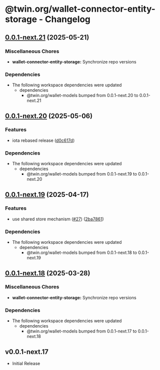 # @twin.org/wallet-connector-entity-storage - Changelog

## [0.0.1-next.21](https://github.com/twinfoundation/wallet/compare/wallet-connector-entity-storage-v0.0.1-next.20...wallet-connector-entity-storage-v0.0.1-next.21) (2025-05-21)


### Miscellaneous Chores

* **wallet-connector-entity-storage:** Synchronize repo versions


### Dependencies

* The following workspace dependencies were updated
  * dependencies
    * @twin.org/wallet-models bumped from 0.0.1-next.20 to 0.0.1-next.21

## [0.0.1-next.20](https://github.com/twinfoundation/wallet/compare/wallet-connector-entity-storage-v0.0.1-next.19...wallet-connector-entity-storage-v0.0.1-next.20) (2025-05-06)


### Features

* iota rebased release ([d0c617d](https://github.com/twinfoundation/wallet/commit/d0c617d894f3663f7c80f7d53d2da858a0bd64f0))


### Dependencies

* The following workspace dependencies were updated
  * dependencies
    * @twin.org/wallet-models bumped from 0.0.1-next.19 to 0.0.1-next.20

## [0.0.1-next.19](https://github.com/twinfoundation/wallet/compare/wallet-connector-entity-storage-v0.0.1-next.18...wallet-connector-entity-storage-v0.0.1-next.19) (2025-04-17)


### Features

* use shared store mechanism ([#27](https://github.com/twinfoundation/wallet/issues/27)) ([2ba7861](https://github.com/twinfoundation/wallet/commit/2ba7861a2a610cf83396a3285c7bbaebe5a31551))


### Dependencies

* The following workspace dependencies were updated
  * dependencies
    * @twin.org/wallet-models bumped from 0.0.1-next.18 to 0.0.1-next.19

## [0.0.1-next.18](https://github.com/twinfoundation/wallet/compare/wallet-connector-entity-storage-v0.0.1-next.17...wallet-connector-entity-storage-v0.0.1-next.18) (2025-03-28)


### Miscellaneous Chores

* **wallet-connector-entity-storage:** Synchronize repo versions


### Dependencies

* The following workspace dependencies were updated
  * dependencies
    * @twin.org/wallet-models bumped from 0.0.1-next.17 to 0.0.1-next.18

## v0.0.1-next.17

- Initial Release
